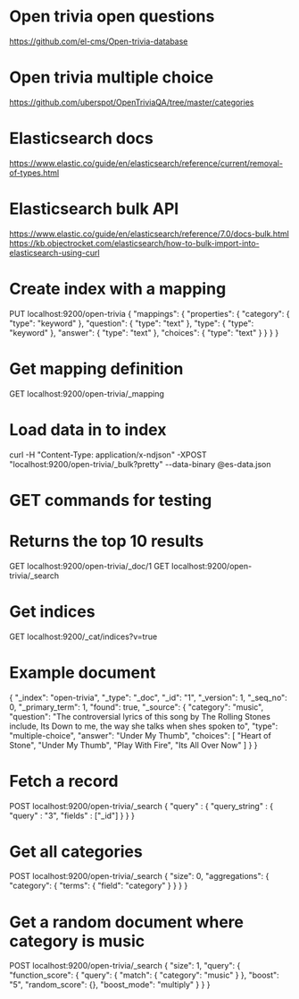 # Open trivia open questions
https://github.com/el-cms/Open-trivia-database

# Open trivia multiple choice
https://github.com/uberspot/OpenTriviaQA/tree/master/categories

# Elasticsearch docs
https://www.elastic.co/guide/en/elasticsearch/reference/current/removal-of-types.html

# Elasticsearch bulk API
https://www.elastic.co/guide/en/elasticsearch/reference/7.0/docs-bulk.html
https://kb.objectrocket.com/elasticsearch/how-to-bulk-import-into-elasticsearch-using-curl

# Create index with a mapping
PUT localhost:9200/open-trivia
{
  "mappings": {
    "properties": {
      "category": {
        "type": "keyword"
      },
      "question": {
        "type": "text"
      },
      "type": {
        "type": "keyword"
      },
      "answer": {
        "type": "text"
      },
      "choices": {
        "type": "text"
      }
    }
  }
}

# Get mapping definition
GET localhost:9200/open-trivia/_mapping

# Load data in to index
curl -H "Content-Type: application/x-ndjson" -XPOST "localhost:9200/open-trivia/_bulk?pretty" --data-binary @es-data.json

# GET commands for testing
# Returns the top 10 results
GET localhost:9200/open-trivia/_doc/1
GET localhost:9200/open-trivia/_search

# Get indices
GET localhost:9200/_cat/indices?v=true

# Example document
{
    "_index": "open-trivia",
    "_type": "_doc",
    "_id": "1",
    "_version": 1,
    "_seq_no": 0,
    "_primary_term": 1,
    "found": true,
    "_source": {
        "category": "music",
        "question": "The controversial lyrics of this song by The Rolling Stones include, Its Down to me, the way she talks when shes spoken to",
        "type": "multiple-choice",
        "answer": "Under My Thumb",
        "choices": [
            "Heart of Stone",
            "Under My Thumb",
            "Play With Fire",
            "Its All Over Now"
        ]
    }
}

# Fetch a record
POST localhost:9200/open-trivia/_search
{
  "query" : {
    "query_string" : {
      "query" : "3",
      "fields"  : ["_id"]
    }
  }
}

# Get all categories
POST localhost:9200/open-trivia/_search
{
  "size": 0,
  "aggregations": {
    "category": {
      "terms": {
        "field": "category"
      }
    }
  }
}

# Get a random document where category is music
POST localhost:9200/open-trivia/_search
{
  "size": 1,
  "query": {
    "function_score": {
      "query": { "match": { "category": "music" } },
      "boost": "5",
      "random_score": {}, 
      "boost_mode": "multiply"
    }
  }
}